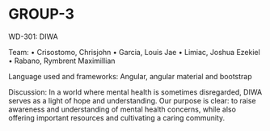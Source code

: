 # GROUP-3 
WD-301: DIWA

Team:
  • Crisostomo, Chrisjohn
  • Garcia, Louis Jae
  • Limiac, Joshua Ezekiel
  • Rabano, Rymbrent Maximillian

Language used and frameworks: Angular, angular material and bootstrap

Discussion: 
In a world where mental health is sometimes disregarded, DIWA serves as a light of hope and understanding. Our purpose is clear: to raise awareness and understanding of mental health concerns, while also offering important resources and cultivating a caring community. 
